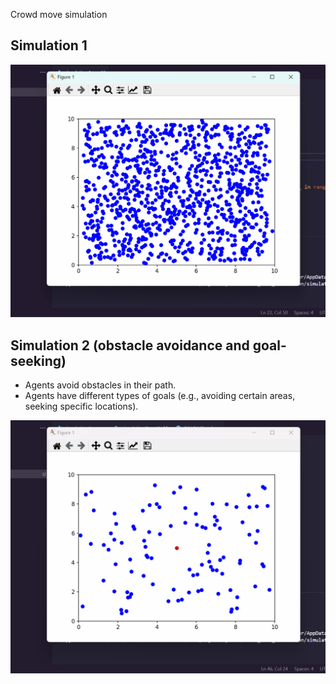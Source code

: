 Crowd move simulation

## Simulation 1

![Simulation1](demos/simul1.gif)

## Simulation 2 (obstacle avoidance and goal-seeking)
- Agents avoid obstacles in their path.
- Agents have different types of goals (e.g., avoiding certain areas, seeking specific locations).

![Simulation2](demos/simul2.gif)